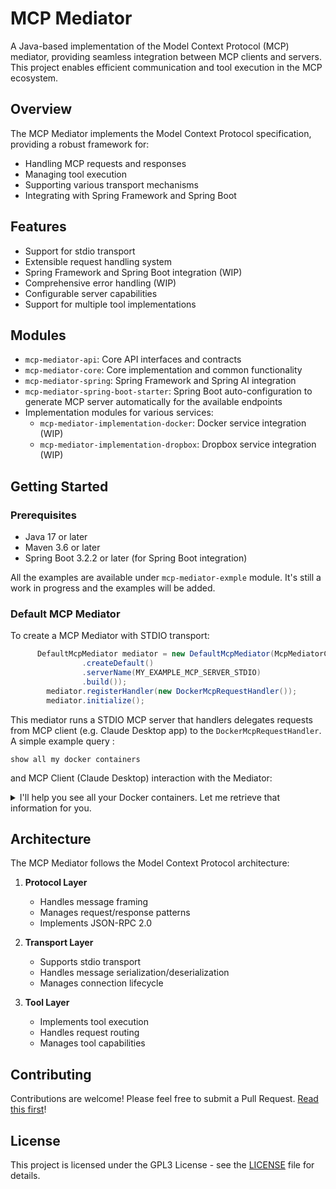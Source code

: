 # MCP Mediator

A Java-based implementation of the Model Context Protocol (MCP) mediator, providing seamless integration between MCP clients and servers. 
This project enables efficient communication and tool execution in the MCP ecosystem.

## Overview

The MCP Mediator implements the Model Context Protocol specification, providing a robust framework for:
- Handling MCP requests and responses
- Managing tool execution
- Supporting various transport mechanisms
- Integrating with Spring Framework and Spring Boot

## Features

- Support for stdio transport
- Extensible request handling system
- Spring Framework and Spring Boot integration (WIP)
- Comprehensive error handling (WIP)
- Configurable server capabilities
- Support for multiple tool implementations

## Modules

- `mcp-mediator-api`: Core API interfaces and contracts
- `mcp-mediator-core`: Core implementation and common functionality
- `mcp-mediator-spring`: Spring Framework and Spring AI integration
- `mcp-mediator-spring-boot-starter`: Spring Boot auto-configuration to generate MCP server automatically for the available endpoints
- Implementation modules for various services:
  - `mcp-mediator-implementation-docker`: Docker service integration (WIP)
  - `mcp-mediator-implementation-dropbox`: Dropbox service integration (WIP)

## Getting Started

### Prerequisites

- Java 17 or later
- Maven 3.6 or later
- Spring Boot 3.2.2 or later (for Spring Boot integration)

All the examples are available under `mcp-mediator-exmple` module. It's still a work in progress and the examples will be added.
### Default MCP Mediator 
To create a MCP Mediator with STDIO transport:
```java
      DefaultMcpMediator mediator = new DefaultMcpMediator(McpMediatorConfigurationBuilder.builder()
                .createDefault()
                .serverName(MY_EXAMPLE_MCP_SERVER_STDIO)
                .build());
        mediator.registerHandler(new DockerMcpRequestHandler());
        mediator.initialize();

```
This mediator runs a STDIO MCP server that handlers delegates requests from MCP client  (e.g. Claude Desktop app) to
the `DockerMcpRequestHandler`. A simple example query :

```text
show all my docker containers
```
and MCP Client (Claude Desktop) interaction with the Mediator:
<details>
 <summary>I'll help you see all your Docker containers. Let me retrieve that information for you. </summary>

```
$ View result from get_all_containers
```

```json
{
   `loadAllContainers`: true
}
{
  "containers": [
      {
      "id": "61d89a44e4b5",
      "name": "nginx-proxy",
      "status": "running"
      },
      {
      "id": "2c5bfa3b0d93",
      "name": "gcr.io/k8s-minikube/kicbase:v0.0.46",
      "status": "running"
      },
       // ...
  ]
}
```
Here are all your Docker containers, including both running and non-running containers:

<table>
  <thead>
      <tr>
          <th>CONTAINER ID</th>
          <th>NAME</th>
          <th>STATUS</th>
      </tr>
  </thead>
  <tbody>
      <tr>
          <td>61d89a44e4b5</td>
          <td>nginx-proxy</td>
          <td>running</td>
      </tr>
      <tr>
          <td>2c5bfa3b0d93</td>
          <td>gcr.io/k8s-minikube/kicbase:v0.0.46</td>
          <td>running</td>
      </tr>
      <tr>
          <td>...</td>
          <td>...</td>
          <td>...</td>
      </tr>
  </tbody>
</table>
You have 10 containers total: 6 running, 2 exited, and 1 paused.
</details>


## Architecture

The MCP Mediator follows the Model Context Protocol architecture:

1. **Protocol Layer**
   - Handles message framing
   - Manages request/response patterns
   - Implements JSON-RPC 2.0

2. **Transport Layer**
   - Supports stdio transport
   - Handles message serialization/deserialization
   - Manages connection lifecycle

3. **Tool Layer**
   - Implements tool execution
   - Handles request routing
   - Manages tool capabilities

## Contributing

Contributions are welcome! Please feel free to submit a Pull Request. [Read this first](CONTRIBUTING.md)!

## License

This project is licensed under the GPL3 License - see the [LICENSE](https://choosealicense.com/licenses/gpl-3.0/) file for details.
